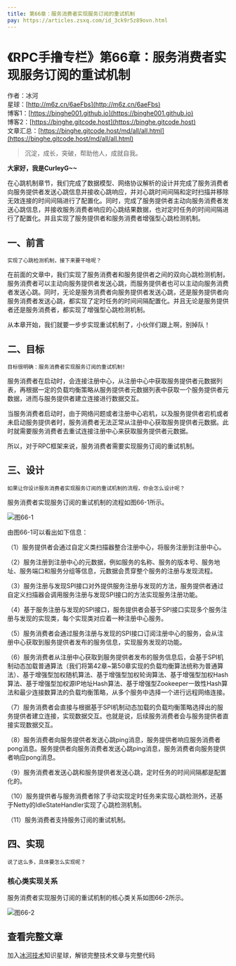 ```yaml
---
title: 第66章：服务消费者实现服务订阅的重试机制
pay: https://articles.zsxq.com/id_3ck9r5z89ovn.html
---
```


# 《RPC手撸专栏》第66章：服务消费者实现服务订阅的重试机制

作者：冰河
<br/>星球：[http://m6z.cn/6aeFbs](http://m6z.cn/6aeFbs)
<br/>博客1：[https://binghe001.github.io](https://binghe001.github.io)
<br/>博客2：[https://binghe.gitcode.host](https://binghe.gitcode.host)
<br/>文章汇总：[https://binghe.gitcode.host/md/all/all.html](https://binghe.gitcode.host/md/all/all.html)

> 沉淀，成长，突破，帮助他人，成就自我。

**大家好，我是CurleyG~~**

在心跳机制章节，我们完成了数据模型、网络协议解析的设计并完成了服务消费者向服务提供者发送心跳信息并接收心跳响应，并对心跳时间间隔和定时扫描并移除无效连接的时间间隔进行了配置化。同时，完成了服务提供者主动向服务消费者发送心跳信息，并接收服务消费者响应的心跳结果数据，也对定时任务的时间间隔进行了配置化。并且实现了服务提供者和服务消费者增强型心跳检测机制。

## 一、前言

`实现了心跳检测机制，接下来要干啥呢？`

在前面的文章中，我们实现了服务消费者和服务提供者之间的双向心跳检测机制，服务消费者可以主动向服务提供者发送心跳，而服务提供者也可以主动向服务消费者发送心跳。同时，无论是服务消费者向服务提供者发送心跳，还是服务提供者向服务消费者发送心跳，都实现了定时任务的时间间隔配置化。并且无论是服务提供者还是服务消费者，都实现了增强型心跳检测机制。

从本章开始，我们就要一步步实现重试机制了，小伙伴们跟上啊，别掉队！

## 二、目标

`目标很明确：服务消费者实现服务订阅的重试机制!`

服务消费者在启动时，会连接注册中心，从注册中心中获取服务提供者元数据列表，再根据一定的负载均衡策略从服务提供者元数据列表中获取一个服务提供者元数据，进而与服务提供者建立连接进行数据交互。

当服务消费者启动时，由于网络问题或者注册中心宕机，以及服务提供者宕机或者未启动服务提供者时，服务消费者无法正常从注册中心获取服务提供者元数据。此时就需要服务消费者去重试连接注册中心来获取服务提供者元数据。

所以，对于RPC框架来说，服务消费者需要实现服务订阅的重试机制。

## 三、设计

`如果让你设计服务消费者实现服务订阅的重试机制的流程，你会怎么设计呢？`

服务消费者实现服务订阅的重试机制的流程如图66-1所示。

![图66-1](https://binghe.gitcode.host/assets/images/middleware/rpc/rpc-2022-12-22-001.png)

由图66-1可以看出如下信息：

（1）服务提供者会通过自定义类扫描器整合注册中心，将服务注册到注册中心。

（2）服务注册到注册中心的元数据，例如服务的名称、服务的版本号、服务地址、服务端口和服务分组等信息，元数据会贯穿整个服务的注册与发现流程。

（3）服务注册与发现SPI接口对外提供服务注册与发现的方法，服务提供者通过自定义扫描器会调用服务注册与发现SPI接口的方法实现服务注册功能。

（4）基于服务注册与发现的SPI接口，服务提供者会基于SPI接口实现多个服务注册与发现的实现类，每个实现类对应着一种注册中心服务。

（5）服务消费者会通过服务注册与发现的SPI接口订阅注册中心的服务，会从注册中心获取到服务提供者发布的服务信息，实现服务发现的功能。

（6）服务消费者从注册中心获取到服务提供者发布的服务信息后，会基于SPI机制动态加载普通算法（我们将第42章~第50章实现的负载均衡算法统称为普通算法）、基于增强型加权随机算法、基于增强型加权轮询算法、基于增强型加权Hash算法、基于增强型加权源IP地址Hash算法、基于增强型Zookeeper一致性Hash算法和最少连接数算法的负载均衡策略，从多个服务中选择一个进行远程网络连接。

（7）服务消费者会直接与根据基于SPI机制动态加载的负载均衡策略选择出的服务提供者建立连接，实现数据交互。也就是说，后续服务消费者会与服务提供者直接实现数据交互。

（8）服务消费者向服务提供者发送心跳ping消息，服务提供者响应服务消费者pong消息。服务提供者向服务消费者发送心跳ping消息，服务消费者向服务提供者响应pong消息。

（9）服务消费者发送心跳和服务提供者发送心跳，定时任务的时间间隔都是配置化的。

（10）服务提供者与服务消费者除了手动实现定时任务来实现心跳检测外，还基于Netty的IdleStateHandler实现了心跳检测机制。

（11）服务消费者支持服务订阅的重试机制。

## 四、实现

`说了这么多，具体要怎么实现呢？`

### 核心类实现关系

服务消费者实现服务订阅的重试机制的核心类关系如图66-2所示。

![图66-2](https://binghe.gitcode.host/assets/images/middleware/rpc/rpc-2022-12-22-002.png)

## 查看完整文章

加入[冰河技术](http://m6z.cn/6aeFbs)知识星球，解锁完整技术文章与完整代码
